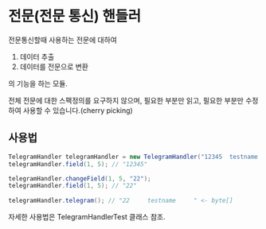 # 전문(전문 통신) 핸들러
전문통신할때 사용하는 전문에 대하여 
1. 데이터 추출
2. 데이터를 전문으로 변환

의 기능을 하는 모듈.

전체 전문에 대한 스팩정의를 요구하지 않으며, 필요한 부분만 읽고, 필요한 부분만 수정하여 사용할 수 있습니다.(cherry picking) 
## 사용법
```java
TelegramHandler telegramHandler = new TelegramHandler("12345  testname     ");
telegramHandler.field(1, 5); // "12345"

telegramHandler.changeField(1, 5, "22");
telegramHandler.field(1, 5); // "22"
    
telegramHandler.telegram(); // "22     testname     " <- byte[]
```
자세한 사용법은
TelegramHandlerTest 클래스 참조.
